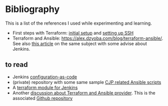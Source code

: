 # Bibliography

This is a list of the references I used while experimenting and learning.

- First steps with Terraform: [initial setup](https://pragmacoders.com/2-creating-an-ec2-instance-with-terraform/) and [setting up SSH](https://pragmacoders.com/3-installing-rails-with-terraform/) 
- Terraform and Ansible: https://alex.dzyoba.com/blog/terraform-ansible/. See also [this article](https://getintodevops.com/blog/using-ansible-with-terraform) on the same subject with some advise about Jenkins.

## to read

- Jenkins [configuration-as-code](https://github.com/jenkinsci/configuration-as-code-plugin/blob/master/README.md)
- (private) repository with some same sample [CJP related Ansible scripts](https://github.com/cloudbees/ansible-cjp)
- A [terraform module for Jenkins](https://github.com/IGNW/terraform-aws-jenkins)
- Another [discussion about Terraform and Ansible provider](https://nicholasbering.ca/tools/2018/01/08/introducing-terraform-provider-ansible/). This is the associated [Github repository](https://github.com/nbering/terraform-provider-ansible/)

